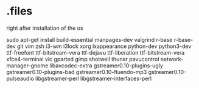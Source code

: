 # .files

right after installation of the os

sudo apt-get install build-essential manpages-dev valgrind r-base r-base-dev git vim zsh i3-wm i3lock xorg lxappearance python-dev python3-dev ttf-freefont ttf-bitstream-vera ttf-dejavu ttf-liberation ttf-bitstream-vera xfce4-terminal vlc gparted gimp shotwell thunar pavucontrol network-manager-gnome libavcodec-extra gstreamer0.10-plugins-ugly gstreamer0.10-plugins-bad gstreamer0.10-fluendo-mp3 gstreamer0.10-pulseaudio libgstreamer-perl libgstreamer-interfaces-perl

